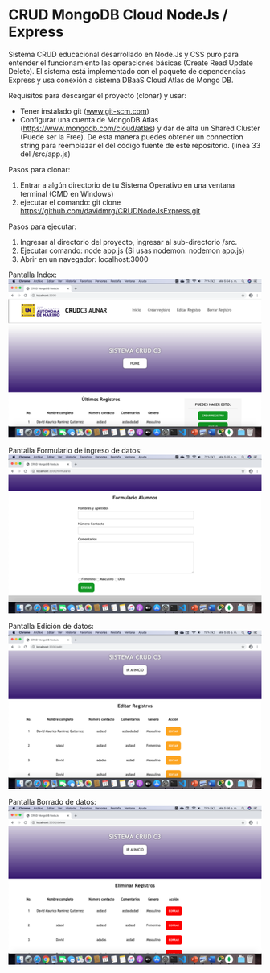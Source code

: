 # CRUD MongoDB Cloud NodeJs / Express

Sistema CRUD educacional desarrollado en Node.Js y CSS puro para entender el funcionamiento las operaciones básicas (Create Read Update Delete). El sistema está implementado con el paquete de dependencias Express y usa conexión a sistema DBaaS Cloud Atlas de Mongo DB.

Requisitos para descargar el proyecto (clonar) y usar:
- Tener instalado git (www.git-scm.com)
- Configurar una cuenta de MongoDB Atlas (https://www.mongodb.com/cloud/atlas) y dar de alta un Shared Cluster (Puede ser la Free). De esta manera puedes obtener un connection string para reemplazar el del código fuente de este repositorio. (línea 33 del /src/app.js)

Pasos para clonar:
1. Entrar a algún directorio de tu Sistema Operativo en una ventana terminal (CMD en Windows)
2. ejecutar el comando: git clone https://github.com/davidmrg/CRUDNodeJsExpress.git

Pasos para ejecutar:
1. Ingresar al directorio del proyecto, ingresar al sub-directorio /src.
2. Ejecutar comando: node app.js (Si usas nodemon: nodemon app.js)
3. Abrir en un navegador: localhost:3000


Pantalla Index:
![](src/public/assets/images/screen0.png)

Pantalla Formulario de ingreso de datos:
![](src/public/assets/images/screen1.png)

Pantalla Edición de datos:
![](src/public/assets/images/screen2.png)

Pantalla Borrado de datos:
![](src/public/assets/images/screen3.png)
